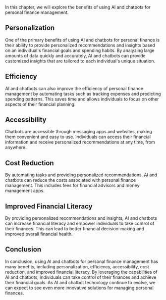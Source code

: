 
In this chapter, we will explore the benefits of using AI and chatbots for personal finance management.

Personalization
---------------

One of the primary benefits of using AI and chatbots for personal finance is their ability to provide personalized recommendations and insights based on an individual's financial goals and spending habits. By analyzing large amounts of data quickly and accurately, AI and chatbots can provide customized insights that are tailored to each individual's unique situation.

Efficiency
----------

AI and chatbots can also improve the efficiency of personal finance management by automating tasks such as tracking expenses and predicting spending patterns. This saves time and allows individuals to focus on other aspects of their financial planning.

Accessibility
-------------

Chatbots are accessible through messaging apps and websites, making them convenient and easy to use. Individuals can access their financial information and receive personalized recommendations at any time, from anywhere.

Cost Reduction
--------------

By automating tasks and providing personalized recommendations, AI and chatbots can reduce the costs associated with personal finance management. This includes fees for financial advisors and money management apps.

Improved Financial Literacy
---------------------------

By providing personalized recommendations and insights, AI and chatbots can increase financial literacy and empower individuals to take control of their finances. This can lead to better financial decision-making and improved overall financial health.

Conclusion
----------

In conclusion, using AI and chatbots for personal finance management has many benefits, including personalization, efficiency, accessibility, cost reduction, and improved financial literacy. By leveraging the capabilities of AI and chatbots, individuals can take control of their finances and achieve their financial goals. As AI and chatbot technology continue to evolve, we can expect to see even more innovative solutions for managing personal finances.

